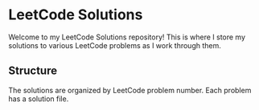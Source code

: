 # LeetCode Solutions

Welcome to my LeetCode Solutions repository! This is where I store my solutions to various LeetCode problems as I work through them.

## Structure

The solutions are organized by LeetCode problem number. Each problem has a solution file.


